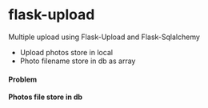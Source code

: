 # flask-upload
Multiple upload using Flask-Upload and Flask-Sqlalchemy

+ Upload photos store in local
+ Photo filename store in db as array

#### Problem
__Photos file store in db__